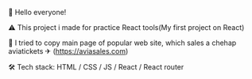 🧐 Hello everyone!

⚠ This project i made for practice React tools(My first project on React)

🌊 I tried to copy main page of popular web site, which sales a chehap aviatickets ✈ (https://aviasales.com) 

🛠 Tech stack: HTML / CSS / JS / React / React router
